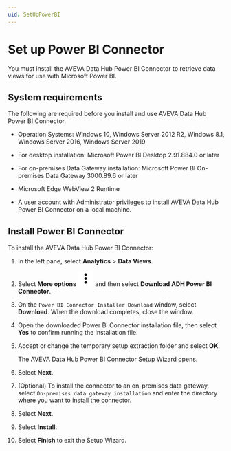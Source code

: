 ```yaml
---
uid: SetUpPowerBI
---
```


# Set up Power BI Connector

You must install the AVEVA Data Hub Power BI Connector to retrieve data views for use with Microsoft Power BI.

## System requirements

The following are required before you install and use AVEVA Data Hub Power BI Connector.

- Operation Systems: Windows 10, Windows Server 2012 R2, Windows 8.1, Windows Server 2016, Windows Server 2019

- For desktop installation: Microsoft Power BI Desktop 2.91.884.0 or later

- For on-premises Data Gateway installation: Microsoft Power BI On-premises Data Gateway 3000.89.6 or later

- Microsoft Edge WebView 2 Runtime

- A user account with Administrator privileges to install AVEVA Data Hub Power BI Connector on a local machine.

## Install Power BI Connector

To install the AVEVA Data Hub Power BI Connector:

1. In the left pane, select **Analytics** > **Data Views**.

1. Select **More options** ![More options icon](../../_icons/default/dots-vertical.svg) and then select **Download ADH Power BI Connector**.

1. On the `Power BI Connector Installer Download` window, select **Download**. When the download completes, close the window.

1. Open the downloaded Power BI Connector installation file, then select **Yes** to confirm running the installation file.

1. Accept or change the temporary setup extraction folder and select **OK**.

   The AVEVA Data Hub Power BI Connector Setup Wizard opens.

1. Select **Next**.

1. (Optional) To install the connector to an on-premises data gateway, select `On-premises data gateway installation` and enter the directory where you want to install the connector.

1. Select **Next**.

1. Select **Install**.

1. Select **Finish** to exit the Setup Wizard.
